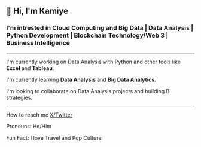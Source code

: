 👋 Hi, I'm Kamiye
---
### I'm intrested in **Cloud Computing and Big Data** | **Data Analysis** | **Python Development** | **Blockchain Technology/Web 3** | **Business Intelligence**
---
I'm currently working on Data Analysis with Python and other tools like **Excel** and **Tableau**.

I'm currently learning **Data Analysis** and **Big Data Analytics**.

I'm looking to collaborate on Data Analysis projects and building BI strategies.

---
How to reach me [X/Twitter](https://x.com/king_ksjo)

Pronouns: He/Him

Fun Fact: I love Travel and Pop Culture

<!--
**kingksjo/kingksjo** is a ✨ _special_ ✨ repository because its `README.md` (this file) appears on your GitHub profile.

Here are some ideas to get you started:

- 🔭 I’m currently working on ...
- 🌱 I’m currently learning ...
- 👯 I’m looking to collaborate on ...
- 🤔 I’m looking for help with ...
- 💬 Ask me about ...
- 📫 How to reach me: ...
- 😄 Pronouns: ...
- ⚡ Fun fact: ...
-->
